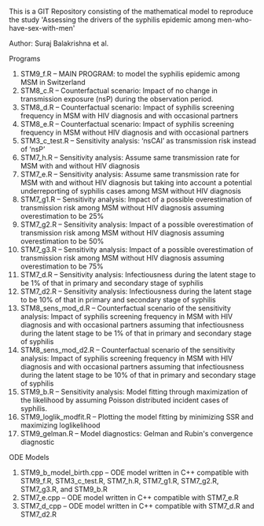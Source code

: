This is a GIT Repository consisting of the mathematical model to reproduce the study 'Assessing the drivers of the syphilis epidemic among men-who-have-sex-with-men'

Author: Suraj Balakrishna et al.

Programs

1.	STM9_f.R – MAIN PROGRAM: to model the syphilis epidemic among MSM in Switzerland
2.	STM8_c.R – Counterfactual scenario: Impact of no change in transmission exposure (nsP) during the observation period. 
3.	STM8_d.R – Counterfactual scenario: Impact of syphilis screening frequency in MSM with HIV diagnosis and with occasional partners 
4.	STM8_e.R – Counterfactual scenario: Impact of syphilis screening frequency in MSM without HIV diagnosis and with occasional partners 
5.	STM3_c_test.R – Sensitivity analysis: ‘nsCAI’ as transmission risk instead of ‘nsP’
6.	STM7_h.R – Sensitivity analysis: Assume same transmission rate for MSM with and without HIV diagnosis
7.	STM7_e.R – Sensitivity analysis: Assume same transmission rate for MSM with and without HIV diagnosis but taking into account a potential underreporting of syphilis cases among MSM without HIV diagnosis
8.	STM7_g1.R – Sensitivity analysis: Impact of a possible overestimation of transmission risk among MSM without HIV diagnosis assuming overestimation to be 25%
9.	STM7_g2.R – Sensitivity analysis: Impact of a possible overestimation of transmission risk among MSM without HIV diagnosis assuming overestimation to be 50%
10.	STM7_g3.R – Sensitivity analysis: Impact of a possible overestimation of transmission risk among MSM without HIV diagnosis assuming overestimation to be 75%
11.	STM7_d.R – Sensitivity analysis: Infectiousness during the latent stage to be 1% of that in primary and secondary stage of syphilis
12.	STM7_d2.R – Sensitivity analysis: Infectiousness during the latent stage to be 10% of that in primary and secondary stage of syphilis 
13.	STM8_sens_mod_d.R – Counterfactual scenario of the sensitivity analysis: Impact of syphilis screening frequency in MSM with HIV diagnosis and with occasional partners assuming that infectiousness during the latent stage to be 1% of that in primary and secondary stage of syphilis
14.	STM8_sens_mod_d2.R – Counterfactual scenario of the sensitivity analysis: Impact of syphilis screening frequency in MSM with HIV diagnosis and with occasional partners assuming that infectiousness during the latent stage to be 10% of that in primary and secondary stage of syphilis
15.	STM9_b.R – Sensitivity analysis: Model fitting through maximization of the likelihood by assuming Poisson distributed incident cases of syphilis.
16.	STM9_loglik_modfit.R – Plotting the model fitting by minimizing SSR and maximizing loglikelihood
17.	STM9_gelman.R – Model diagnostics: Gelman and Rubin's convergence diagnostic

ODE Models

1.	STM9_b_model_birth.cpp – ODE model written in C++ compatible with STM9_f.R, STM3_c_test.R, STM7_h.R, STM7_g1.R, STM7_g2.R, STM7_g3.R, and STM9_b.R 
2.	STM7_e.cpp – ODE model written in C++ compatible with STM7_e.R
3.	STM7_d_cpp – ODE model written in C++ compatible with STM7_d.R and STM7_d2.R

